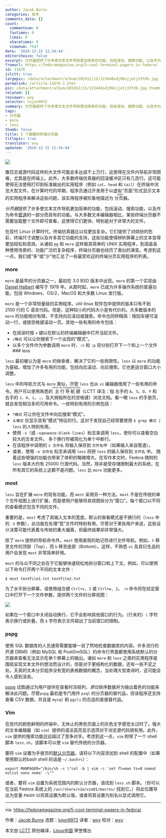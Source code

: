 ```yaml
---
author: Jacob Burns
categories: 技术
comments_data: []
count:
  commentnum: 0
  favtimes: 0
  likes: 0
  sharetimes: 0
  viewnum: 7547
date: '2019-12-15 12:34:44'
editorchoice: false
excerpt: 分页器提供了许多使文本文件导航更加简单的功能，包括滚动、搜索功能，以及作为命令管道的一部分而具有的功能。
fromurl: https://fedoramagazine.org/5-cool-terminal-pagers-in-fedora/
id: 11676
islctt: true
largepic: /data/attachment/album/201912/15/123448sdj96ojjotj33fd9.jpg
permalink: /article-11676-1.html
pic: /data/attachment/album/201912/15/123448sdj96ojjotj33fd9.jpg.thumb.jpg
related: []
reviewer: wxy
selector: lujun9972
summary: 分页器提供了许多使文本文件导航更加简单的功能，包括滚动、搜索功能，以及作为命令管道的一部分而具有的功能。
tags:
- 分页器
- more
- less
thumb: false
title: 5 个最酷的终端分页器
titlepic: true
translator: wxy
updated: '2019-12-15 12:34:44'
---
```


![](/data/attachment/album/201912/15/123448sdj96ojjotj33fd9.jpg)


像日志或源代码这样的大文件可能会多达成千上万行，这使得在文件内导航非常困难，尤其是在终端上。此外，大多数终端仿真器的回滚缓冲区只有几百行。这可能使得无法使用打印到标准输出的实用程序（例如 `cat`、`head` 和 `tail`）在终端中浏览大型文件。在计算时代的早期，程序员通过开发用于以虚拟“页面”形式显示文本的实用程序来解决这些问题，该实用程序被形象地描述为<ruby> 分页器 <rt>  pager </rt></ruby>。


*分页器*提供了许多使文本文件导航更加简单的功能，包括滚动、搜索功能，以及作为命令[管道](https://fedoramagazine.org/command-line-quick-tips-using-pipes-to-connect-tools/)的一部分而具有的功能。与大多数文本编辑器相比，某些终端分页器不需要加载整个文件即可查看，这使得它们更快，特别是对于非常大的文件。


在现代 Linux 计算时代，终端仿真器比以往更加复杂。它们提供了对缤纷的色彩、终端尺寸调整以及许多其它功能的支持，这些功能使得辨析屏幕上的文本变得更加轻松和高效。从诸如 `pg` 和 `more` 这样极其简单的 UNIX 实用程序，到涵盖各种使用场景的、功能广泛的复杂程序，终端分页器也经历了类似的演变。考虑到这一点，我们或“多”或“少”地汇总了一些最受欢迎的终端分页实用程序的列表。


### more


`more` 是最早的分页器之一，最初在 3.0 BSD 版本中出现。`more` 的第一个实现由 [Daniel Halbert](https://danhalbert.org/more.html) 编写于 1978 年。从那时起，`more` 已成为许多操作系统的普遍功能，包括 Windows、OS/2，MacOS 和大多数 Linux 发行版。


`more` 是一个非常轻量级的实用程序。util-linux 软件包中提供的版本只有不到 2100 行的 C 语言代码。但是，这种较小的代码大小是有代价的。大多数版本的 `more` 的功能相对有限，不支持向后滚动或搜索。命令也同样精简：按回车键可滚动一行，或按空格键滚动一页。其他一些有用的命令包括：


* 在阅读时按 `v` 键以在默认的终端编辑器中打开当前文件。
* `/模式` 可以让你搜索下一个出现的“模式”。
* 以多个文件作为参数调用 `more` 时，`:n` 和 `:p` 将分别打开下一个和上一个文件 ### less


`less` 最初被认为是 `more` 的继承者，解决了它的一些局限性。`less` 以 `more` 的功能为基础，增加了许多有用的功能，包括向后滚动、向后搜索。它也更适合窗口大小调整。


`less` 中的导航方式与 `more` 类似，尽管 `less` 也从 `vi` 编辑器借用了一些有用的命令。用户可以使用熟悉的<ruby> 主行导航键 <rt>  home row navigational keys </rt></ruby>（LCTT 译注：指 左手的 `A`、`S`、`D`、`F` 和右手的 `J`、`K`、`L`、`;`，及大拇指所在的空格键）浏览文档。看一眼 `less` 的手册页，就会发现相当多的可用命令。一些特别有用的示例包括：


* `?模式` 可让你在文件中向后搜索“模式”。
* `＆模式` 仅显示具有“模式”特征的行。这对于发现自己经常要使用 `$ grep 模式 | less` 的人特别有用。
* 使用 `-s`（或 `–sqeueeze-blank-lines`）标志来调用 `less`，使你可以查看空白较大的文本文件。 多个换行符被简化为单个中断行。
* 在该程序中调用的 `s 文件名` 将输入保存到 `文件名`中（如果输入来自管道）。
* 或者，使用 `-o 文件名` 标志来调用 `less` 将把 `less` 的输入保存到 `文件名` 中。 随着这些增强的功能也带来了体积的略微增大。在写作本文时，Fedora 随附的 `less` 版本大约有 25000 行源代码。当然，除非是受存储限制最大的系统，在所有其它的系统上这都不是问题。`less` 比 `more` 功能更多。


### most


`less` 旨在扩展 `more` 的现有功能，而 `most` 采用另一种方法。`most` 不是在传统的单个文件视图上进行扩展，而是使用户能够将其视图拆分为“窗口”。每个窗口以不同的查看模式包含不同的文件。


重要的是，`most` 考虑了其输入文本的宽度。默认的查看模式是不换行的（`less` 中的 `-S` 参数），此功能在处理“宽”文件时特别有用。尽管对于某些用户来说，这些设计决策可能代表着与传统的重大偏离，但最终结果却非常强大。


除了 `more` 提供的导航命令外，`most` 使用直观的助记符进行文件导航。例如，`t` 移至文件的顶部（Top），而 `b` 移至底部（Bottom）。这样，不熟悉 `vi` 及其衍生品的用户会发现 `most` 非常简单好用。


`most` 的与众不同之处在于它能够快速轻松地拆分窗口和上下文。例如，可以使用以下命令打开两个不同的文本文件：



```
$ most textFile1.txt textFile2.txt
```

为了水平拆分屏幕，请使用组合键 `Ctrl+x, 2` 或 `Ctrl+w, 2`。 `:n` 命令将在给定窗口中打开下一个文件参数，提供两个文件的分屏视图：


![](/data/attachment/album/201912/15/123449t6h3ahmhh3v2hvhn.png)


如果在一个窗口中关闭自动换行，它不会影响其他窗口的行为。（行末的）`\` 字符表示换行或折叠，而 `$` 字符表示文件超出了当前窗口的限制。


### pspg


使用 SQL 数据库的人员通常需要能够一目了然地检查数据库的内容。许多流行的开源 DBMS（例如 MySQL 和 PostGreSQL）的命令行界面都使用系统默认的分页器来查看无法显示在单个屏幕上的输出。诸如 `more` 和 `less` 之类的实用程序是围绕呈现文本文件的想法而设计的，但是对于更结构化的数据，还有一些不足之处。天真的文本分页程序没有宽的表格数据的概念，当处理大型查询时，这可能会令人感到沮丧。


[pspg](https://github.com/okbob/pspg) 试图通过为用户提供在查看时冻结列、*原位*排序数据并为输出着色的功能来解决此问题。尽管`pspg` 最初是专门用作 `psql` 的分页器的替代品，但该程序还支持查看 CSV 数据，并且是 `mysql` 和 `pgcli` 的合适的直接替代品。


### Vim


在现代的颜色鲜明的终端中，无休止的黑色页面上的灰色文字感觉太过时了。强大的文本编辑器（如 `vim`）提供的语法高亮显示选项对于浏览源代码很有用。此外，`vim` 提供的搜索功能远远超过了竞争对手。考虑到这一点，`vim` 附带了一个 shell 脚本 `less.sh`，该脚本可以使 `vim` 替代传统的分页器。


要将 `vim` 设置为手册页的[默认分页器](https://zameermanji.com/blog/2012/12/30/using-vim-as-manpager/)，请将以下内容添加到 shell 的配置中（如果使用默认的bash shell 的话是 `~/.bashrc`）：



```
export MANPAGER="/bin/sh -c \"col -b | vim -c 'set ft=man ts=8 nomod nolist nonu noma' -\""
```

或者，要将 `vim` 设置为系统范围内的默认分页器，请找到 `less.sh` 脚本。（你可以在当前 Fedora 系统上的 `/usr/share/vim/vim81/macros/` 找到它。）将此位置导出为变量 `PAGER` 以将其设置为默认值，或者将其设置为别名以显式调用它。




---


via: <https://fedoramagazine.org/5-cool-terminal-pagers-in-fedora/>


作者：[Jacob Burns](https://fedoramagazine.org/author/jaek/) 选题：[lujun9972](https://github.com/lujun9972) 译者：[wxy](https://github.com/wxy) 校对：[wxy](https://github.com/wxy)


本文由 [LCTT](https://github.com/LCTT/TranslateProject) 原创编译，[Linux中国](https://linux.cn/) 荣誉推出